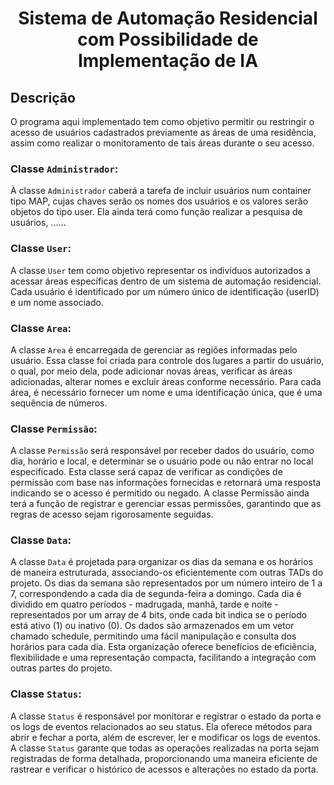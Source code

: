 # <p style="text-align: center;"> Sistema de Automação Residencial com Possibilidade de Implementação de IA</p>


## Descrição 
O programa aqui implementado tem como objetivo permitir ou restringir o acesso de usuários cadastrados previamente as áreas de uma residência, assim como realizar o monitoramento de tais áreas durante o seu acesso.



### Classe `Administrador`: 
À classe `Administrador` caberá a tarefa de incluir usuários num container tipo MAP, cujas chaves serão os nomes dos usuários e os valores serão objetos do tipo user.  Ela ainda terá como função realizar a pesquisa de usuários, ......

### Classe `User`:
A classe `User` tem como objetivo representar os indivíduos autorizados a acessar áreas específicas dentro de um sistema de automação residencial. Cada usuário é identificado por um número único de identificação (userID) e um nome associado.

### Classe `Area`:
A classe `Area` é encarregada de gerenciar as regiões informadas pelo usuário. Essa classe foi criada para controle dos lugares a partir do usuário, o qual, por meio dela, pode adicionar novas áreas, verificar as áreas adicionadas, alterar nomes e excluir áreas conforme necessário. Para cada área, é necessário fornecer um nome e uma identificação única, que é uma sequência de números.

### Classe `Permissão`:
A classe `Permissão` será responsável por receber dados do usuário, como dia, horário e local, e determinar se o usuário pode ou não entrar no local especificado. Esta classe será capaz de verificar as condições de permissão com base nas informações fornecidas e retornará uma resposta indicando se o acesso é permitido ou negado. A classe Permissão ainda terá a função de registrar e gerenciar essas permissões, garantindo que as regras de acesso sejam rigorosamente seguidas.

### Classe `Data`:
A classe `Data` é projetada para organizar os dias da semana e os horários de maneira estruturada, associando-os eficientemente com outras TADs do projeto. Os dias da semana são representados por um número inteiro de 1 a 7, correspondendo a cada dia de segunda-feira a domingo. Cada dia é dividido em quatro períodos - madrugada, manhã, tarde e noite - representados por um array de 4 bits, onde cada bit indica se o período está ativo (1) ou inativo (0). Os dados são armazenados em um vetor chamado schedule, permitindo uma fácil manipulação e consulta dos horários para cada dia. Esta organização oferece benefícios de eficiência, flexibilidade e uma representação compacta, facilitando a integração com outras partes do projeto.

### Classe `Status`:
A classe `Status` é responsável por monitorar e registrar o estado da porta e os logs de eventos relacionados ao seu status. Ela oferece métodos para abrir e fechar a porta, além de escrever, ler e modificar os logs de eventos. A classe `Status` garante que todas as operações realizadas na porta sejam registradas de forma detalhada, proporcionando uma maneira eficiente de rastrear e verificar o histórico de acessos e alterações no estado da porta.


